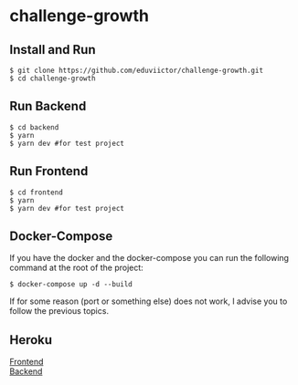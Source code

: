 # challenge-growth

## Install and Run

```shell
$ git clone https://github.com/eduviictor/challenge-growth.git
$ cd challenge-growth
```

## Run Backend

```shell
$ cd backend
$ yarn
$ yarn dev #for test project
```

## Run Frontend

```shell
$ cd frontend
$ yarn
$ yarn dev #for test project
```

## Docker-Compose

If you have the docker and the docker-compose you can run the following command at the root of the project:

```shell
$ docker-compose up -d --build
```

If for some reason (port or something else) does not work, I advise you to follow the previous topics.

## Heroku

[Frontend](https://challenge-growth-frontend.herokuapp.com/)  
[Backend](https://challenge-growth.herokuapp.com/posts)
